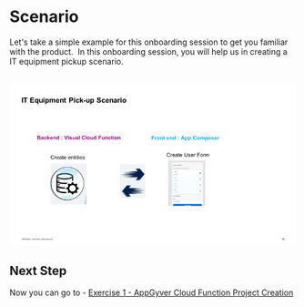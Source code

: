 # Scenario

Let's take a simple example for this onboarding session to get you familiar with the product. &nbsp;In this onboarding session, you will help us in creating a IT equipment pickup scenario.

<br>![](/exercises/0_Introduction/images/image_(1).png)

## Next Step

Now you can go to - [Exercise 1 - AppGyver Cloud Function Project Creation](../Exercise_1/README.md)
